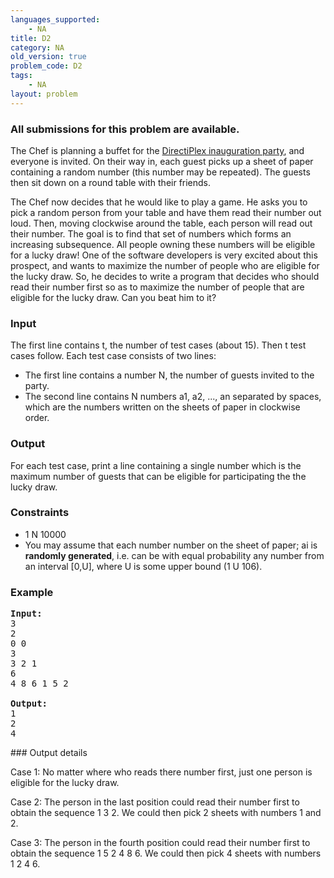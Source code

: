 ```yaml
---
languages_supported:
    - NA
title: D2
category: NA
old_version: true
problem_code: D2
tags:
    - NA
layout: problem
---
```

###  All submissions for this problem are available. 

The Chef is planning a buffet for the [DirectiPlex inauguration party](http://www.flickr.com/photos/directi/sets/72157618958830394/), and everyone is invited. On their way in, each guest picks up a sheet of paper containing a random number (this number may be repeated). The guests then sit down on a round table with their friends.

 The Chef now decides that he would like to play a game. He asks you to pick a random person from your table and have them read their number out loud. Then, moving clockwise around the table, each person will read out their number. The goal is to find that set of numbers which forms an increasing subsequence. All people owning these numbers will be eligible for a lucky draw! One of the software developers is very excited about this prospect, and wants to maximize the number of people who are eligible for the lucky draw. So, he decides to write a program that decides who should read their number first so as to maximize the number of people that are eligible for the lucky draw. Can you beat him to it?

### Input

The first line contains t, the number of test cases (about 15). Then t test cases follow. Each test case consists of two lines:

- The first line contains a number N, the number of guests invited to the party.
- The second line contains N numbers a1, a2, ..., an separated by spaces, which are the numbers written on the sheets of paper in clockwise order.

### Output

For each test case, print a line containing a single number which is the maximum number of guests that can be eligible for participating the the lucky draw.

### Constraints

- 1 N 10000
- You may assume that each number number on the sheet of paper; ai is **randomly generated**, i.e. can be with equal probability any number from an interval \[0,U\], where U is some upper bound (1 U 106).

### Example

<pre>
<b>Input:</b>
3
2
0 0
3
3 2 1
6
4 8 6 1 5 2

<b>Output:</b>
1
2
4
</pre>### Output details

Case 1: No matter where who reads there number first, just one person is eligible for the lucky draw.

Case 2: The person in the last position could read their number first to obtain the sequence 1 3 2. We could then pick 2 sheets with numbers 1 and 2.

Case 3: The person in the fourth position could read their number first to obtain the sequence 1 5 2 4 8 6. We could then pick 4 sheets with numbers 1 2 4 6.

